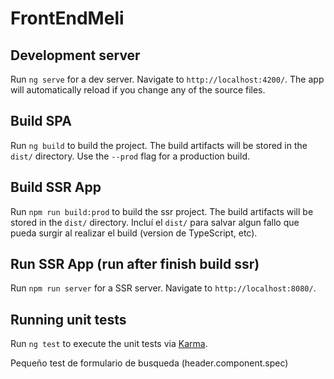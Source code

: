 # FrontEndMeli

## Development server

Run `ng serve` for a dev server. Navigate to `http://localhost:4200/`. The app will automatically reload if you change any of the source files.

## Build SPA

Run `ng build` to build the project. The build artifacts will be stored in the `dist/` directory. Use the `--prod` flag for a production build.

## Build SSR App

Run `npm run build:prod` to build the ssr project. The build artifacts will be stored in the `dist/` directory.
Incluí el `dist/` para salvar algun fallo que pueda surgir al realizar el build (version de TypeScript, etc).

## Run SSR App (run after finish build ssr)
Run `npm run server` for a SSR server. Navigate to `http://localhost:8080/`.

## Running unit tests

Run `ng test` to execute the unit tests via [Karma](https://karma-runner.github.io).

Pequeño test de formulario de busqueda (header.component.spec)
